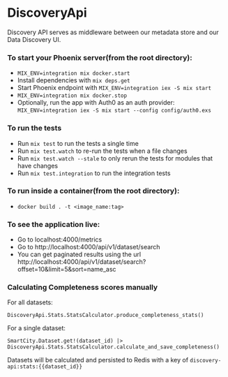 # DiscoveryApi

Discovery API serves as middleware between our metadata store and our Data Discovery UI.

### To start your Phoenix server(from the root directory):
  * `MIX_ENV=integration mix docker.start`
  * Install dependencies with `mix deps.get`
  * Start Phoenix endpoint with `MIX_ENV=integration iex -S mix start`
  * `MIX_ENV=integration mix docker.stop`
  * Optionally, run the app with Auth0 as an auth provider: `MIX_ENV=integration iex -S mix start --config config/auth0.exs`

### To run the tests

  * Run `mix test` to run the tests a single time
  * Run `mix test.watch` to re-run the tests when a file changes
  * Run `mix test.watch --stale` to only rerun the tests for modules that have changes
  * Run `mix test.integration` to run the integration tests

### To run inside a container(from the root directory):
  * `docker build . -t <image_name:tag>`

### To see the application live:
  * Go to localhost:4000/metrics
  * Go to http://localhost:4000/api/v1/dataset/search
  * You can get paginated results using the url http://localhost:4000/api/v1/dataset/search?offset=10&limit=5&sort=name_asc

### Calculating Completeness scores manually

For all datasets:

`DiscoveryApi.Stats.StatsCalculator.produce_completeness_stats()`

For a single dataset:

`SmartCity.Dataset.get!(dataset_id) |> DiscoveryApi.Stats.StatsCalculator.calculate_and_save_completeness()`

Datasets will be calculated and persisted to Redis with a key of `discovery-api:stats:{{dataset_id}}`
